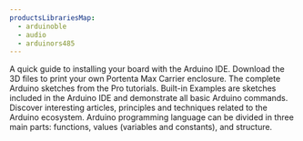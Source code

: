 ```yaml
---
productsLibrariesMap:
  - arduinoble
  - audio
  - arduinors485
---
```


<EssentialsColumn title="First Steps">
    <EssentialElement link="/tutorials/portenta-max-carrier/getting-started" title="Quickstart Guide" type="getting-started">
        A quick guide to installing your board with the Arduino IDE.
    </EssentialElement>
    <EssentialElement link="https://www.printables.com/model/612174-arduino-max-carrier-enclosure" title="3D Enclosure Files" type="getting-started">
        Download the 3D files to print your own Portenta Max Carrier enclosure.
    </EssentialElement>
</EssentialsColumn>

<EssentialsColumn title="Suggested Libraries">
    <EssentialElement link="https://github.com/arduino-libraries/Arduino_Pro_Tutorials" title="Arduino Pro Tutorials" type="library">
            The complete Arduino sketches from the Pro tutorials.
    </EssentialElement>
</EssentialsColumn>

<EssentialsColumn title="Arduino Basics">
    <EssentialElement link="https://www.arduino.cc/en/Tutorial/BuiltInExamples" title="Built-in Examples" type="resource">
        Built-in Examples are sketches included in the Arduino IDE and demonstrate all basic Arduino commands.
    </EssentialElement>
    <EssentialElement link="/learn" title="Learn" type="resource">
        Discover interesting articles, principles and techniques related to the Arduino ecosystem.
    </EssentialElement>
    <EssentialElement link="https://www.arduino.cc/reference/en/" title="Language Reference" type="resource">
        Arduino programming language can be divided in three main parts: functions, values (variables and constants), and structure.
    </EssentialElement>
</EssentialsColumn>
